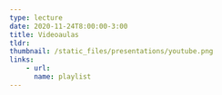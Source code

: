 ```yaml
---
type: lecture
date: 2020-11-24T8:00:00-3:00
title: Videoaulas
tldr: 
thumbnail: /static_files/presentations/youtube.png
links: 
    - url: 
      name: playlist
---
```

